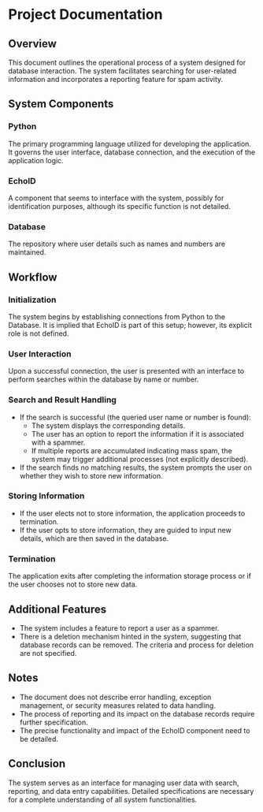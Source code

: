 # Project Documentation

## Overview
This document outlines the operational process of a system designed for database interaction. The system facilitates searching for user-related information and incorporates a reporting feature for spam activity.

## System Components

### Python
The primary programming language utilized for developing the application. It governs the user interface, database connection, and the execution of the application logic.

### EchoID
A component that seems to interface with the system, possibly for identification purposes, although its specific function is not detailed.

### Database
The repository where user details such as names and numbers are maintained.

## Workflow

### Initialization
The system begins by establishing connections from Python to the Database. It is implied that EchoID is part of this setup; however, its explicit role is not defined.

### User Interaction
Upon a successful connection, the user is presented with an interface to perform searches within the database by name or number.

### Search and Result Handling
   - If the search is successful (the queried user name or number is found):
     - The system displays the corresponding details.
     - The user has an option to report the information if it is associated with a spammer.
     - If multiple reports are accumulated indicating mass spam, the system may trigger additional processes (not explicitly described).
   - If the search finds no matching results, the system prompts the user on whether they wish to store new information.

### Storing Information
   - If the user elects not to store information, the application proceeds to termination.
   - If the user opts to store information, they are guided to input new details, which are then saved in the database.

### Termination
The application exits after completing the information storage process or if the user chooses not to store new data.

## Additional Features
- The system includes a feature to report a user as a spammer.
- There is a deletion mechanism hinted in the system, suggesting that database records can be removed. The criteria and process for deletion are not specified.

## Notes
- The document does not describe error handling, exception management, or security measures related to data handling.
- The process of reporting and its impact on the database records require further specification.
- The precise functionality and impact of the EchoID component need to be detailed.

## Conclusion
The system serves as an interface for managing user data with search, reporting, and data entry capabilities. Detailed specifications are necessary for a complete understanding of all system functionalities.
